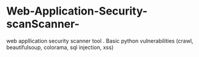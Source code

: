 # Web-Application-Security-scanScanner-
web appllication security scanner tool . Basic python vulnerabilities (crawl, beautifulsoup, colorama, sql injection, xss)
